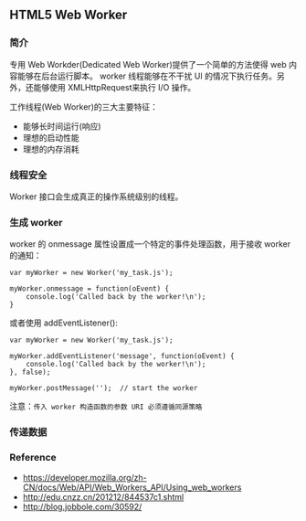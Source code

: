 ## HTML5 Web Worker

### 简介

专用 Web Workder(Dedicated Web Worker)提供了一个简单的方法使得 web 内容能够在后台运行脚本。
worker 线程能够在不干扰 UI 的情况下执行任务。另外，还能够使用 XMLHttpRequest来执行 I/O 操作。

工作线程(Web Worker)的三大主要特征：
* 能够长时间运行(响应)
* 理想的启动性能
* 理想的内存消耗

### 线程安全

Worker 接口会生成真正的操作系统级别的线程。

### 生成 worker
worker 的 onmessage 属性设置成一个特定的事件处理函数，用于接收 worker 的通知：
```JS
var myWorker = new Worker('my_task.js');

myWorker.onmessage = function(oEvent) {
    console.log('Called back by the worker!\n');
}
```
或者使用 addEventListener():
```JS
var myWorker = new Worker('my_task.js');

myWorker.addEventListener('message', function(oEvent) {
    console.log('Called back by the worker!\n');
}, false);

myWorker.postMessage('');  // start the worker
```

注意：`传入 worker 构造函数的参数 URI 必须遵循同源策略`

### 传递数据


### Reference
* https://developer.mozilla.org/zh-CN/docs/Web/API/Web_Workers_API/Using_web_workers
* http://edu.cnzz.cn/201212/844537c1.shtml
* http://blog.jobbole.com/30592/